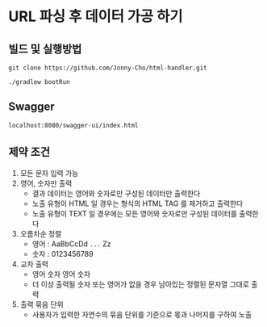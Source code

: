 # URL 파싱 후 데이터 가공 하기

## 빌드 및 실행방법

```shell
git clone https://github.com/Jonny-Cho/html-handler.git

./gradlew bootRun
```

## Swagger
`localhost:8080/swagger-ui/index.html`

## 제약 조건

1. 모든 문자 입력 가능
2. 영어, 숫자만 출력
    - 결과 데이터는 영어와 숫자로만 구성된 데이터만 출력한다
    - 노출 유형이 HTML 일 경우는 형식의 HTML TAG 를 제거하고 출력한다  
    - 노출 유형이 TEXT 일 경우에는 모든 영어와 숫자로만 구성된 데이터를 출력한다
3. 오름차순 정렬
    - 영어 : AaBbCcDd `...` Zz
    - 숫자 : 0123456789
4. 교차 출력
    - 영어 숫자 영어 숫자
    - 더 이상 출력될 숫자 또는 영어가 없을 경우 남아있는 정렬된 문자열 그대로 출력
5. 출력 묶음 단위
    - 사용자가 입력한 자연수의 묶음 단위를 기준으로 몫과 나머지를 구하여 노출
